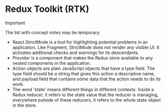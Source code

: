 # Redux Toolkit (RTK)

> [!IMPORTANT]
> The list with concept notes may be temporary.

- React.StrictMode is a tool for highlighting potential problems in an application. Like Fragment, StrictMode does not render any visible UI. It activates additional checks and warnings for its descendants.
- Provider is a component that makes the Redux store available to any nested components in the application.
- Action objects are plain JavaScript objects that have a type field. The type field should be a string that gives this action a descriptive name, and payload field that contains some data that the action needs to do its work.
- The word 'state' means different things in different contexts. Inside a Redux reducer, it refers to the state value that the reducer is managing, everywhere putside of these reducers, it refers to the whole state objext in the store.

